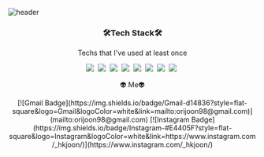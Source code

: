 ![header](https://capsule-render.vercel.app/api?type=slice&color=74b9ff&height=300&section=header&text=HyeokJoonKong&fontSize=80)

<h3 align="center">🛠Tech Stack🛠</h3>

<p align="center">Techs that I've used at least once</p>

<p align="center">
<img src="https://img.shields.io/badge/Python-3766AB?style=flat-square&logo=Python&logoColor=white")/></a>&nbsp <img src="https://img.shields.io/badge/C-A8B9CC?style=flat-square&logo=C&logoColor=white"></a>&nbsp <img src="https://img.shields.io/badge/C++-00599C?style=flat-square&logo=C++&logoColor=white"></a>&nbsp <img src="https://img.shields.io/badge/Java-007396?style=flat-square&logo=Java&logoColor=white"></a>&nbsp <img src="https://img.shields.io/badge/HTML5-E34F26?style=flat-square&logo=HTML5&logoColor=white"></a>&nbsp <img src="https://img.shields.io/badge/CSS3-1572B6?style=flat-square&logo=CSS3&logoColor=white"></a>&nbsp <img src=https://img.shields.io/badge/JavaScript-F7DF1E?style=flat-square&logo=JavaScript&logoColor=white"></a>&nbsp <img src="https://img.shields.io/badge/React-61DAFB?style=flat-square&logo=React&logoColor=white"></a>&nbsp
</p>
<p></p>

<p></p>

<p align="center">👽 Me👽</p>
<p align="center">
[![Gmail Badge](https://img.shields.io/badge/Gmail-d14836?style=flat-square&logo=Gmail&logoColor=white&link=mailto:orijoon98@gmail.com)](mailto:orijoon98@gmail.com)
[![Instagram Badge](https://img.shields.io/badge/Instagram-#E4405F?style=flat-square&logo=Instagram&logoColor=white&link=https://www.instagram.com/_hkjoon/)](https://www.instagram.com/_hkjoon/) 

</p>
